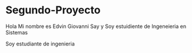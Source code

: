 
# Segundo-Proyecto
Hola Mi nombre es Edvin Giovanni Say
y Soy estuidiente de Ingeneieria en Sistemas



Soy estudiante de ingenieria
